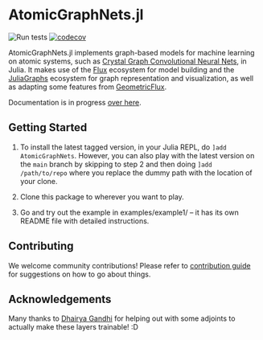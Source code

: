 # AtomicGraphNets.jl
![Run tests](https://github.com/aced-differentiate/AtomicGraphNets.jl/workflows/Run%20tests/badge.svg)
[![codecov](https://codecov.io/gh/aced-differentiate/AtomicGraphNets.jl/branch/master/graph/badge.svg)](https://codecov.io/gh/aced-differentiate/AtomicGraphNets.jl)

AtomicGraphNets.jl implements graph-based models for machine learning on atomic systems, such as [Crystal Graph Convolutional Neural Nets](https://arxiv.org/abs/1710.10324), in Julia. It makes use of the [Flux](https://fluxml.ai) ecosystem for model building and the [JuliaGraphs](https://github.com/JuliaGraphs) ecosystem for graph representation and visualization, as well as adapting some features from [GeometricFlux](https://github.com/yuehhua/GeometricFlux.jl).

Documentation is in progress [over here](https://chemellia.github.io/AtomicGraphNets.jl/dev/).

## Getting Started

1. To install the latest tagged version, in your Julia REPL, do `]add AtomicGraphNets`. However, you can also play with the latest version on the `main` branch by skipping to step 2 and then doing `]add /path/to/repo` where you replace the dummy path with the location of your clone.

2. Clone this package to wherever you want to play.

3. Go and try out the example in examples/example1/ – it has its own README file with detailed instructions.

## Contributing
We welcome community contributions! Please refer to [contribution guide](CONTRIBUTING.md) for suggestions on how to go about things.

## Acknowledgements
Many thanks to [Dhairya Gandhi](https://github.com/DhairyaLGandhi) for helping out with some adjoints to actually make these layers trainable! :D
